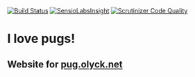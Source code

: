 [![Build Status](https://travis-ci.org/olyckne/pugs.svg)](https://travis-ci.org/olyckne/pugs)
[![SensioLabsInsight](https://insight.sensiolabs.com/projects/5e85b156-316b-4bec-9e8b-b85c05bb0f29/mini.png)](https://insight.sensiolabs.com/projects/5e85b156-316b-4bec-9e8b-b85c05bb0f29)
[![Scrutinizer Code Quality](https://scrutinizer-ci.com/g/olyckne/pugs/badges/quality-score.png?b=master)](https://scrutinizer-ci.com/g/olyckne/pugs/?branch=master)

# I love pugs!
## Website for [pug.olyck.net](pug.olyck.net)